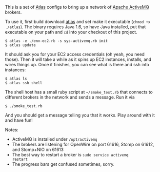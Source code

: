 This is a set of [Atlas](http://github.com/ning/atlas) configs to
bring up a network of [Apache ActiveMQ](http://activemq.apache.org)
brokers.

To use it, first build download
[atlas](https://atlas-resources.s3.amazonaws.com/atlas) and set make
it executable (<code>chmod +x ./atlas</code>). The binary requires
Java 1.6, so have Java installed, put that executable on your path and
<code>cd</code> into your checkout of this project.

    $ atlas -e ./env-ec2.rb -s sys-activemq.rb init
    $ atlas update
    
It should ask you for your EC2 access credentials (oh yeah, you need
those). Then it will take a while as it spins up EC2 instances,
installs, and wires things up. Once it finishes, you can see what is
there and ssh into instances:

    $ atlas ls
    $ atlas ssh shell
    
The shell host has a small ruby script at <code>~/smoke_test.rb</code>
that connects to different brokers in the network and sends a
message. Run it via
    
    $ ./smoke_test.rb
    
And you should get a message telling you that it works. Play around
with it and have fun!

Notes:

* ActiveMQ is installed under <code>/opt/activemq</code>
* The brokers are listening for OpenWire on port 61616, Stomp on
  61612, and Stomp+NIO on 61613
* The best way to restart a broker is <code>sudo service activemq restart</code>
* The progress bars get confused sometimes, sorry.
